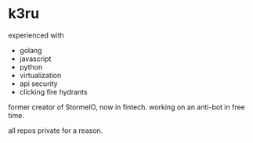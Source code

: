 # k3ru

experienced with
- golang
- javascript
- python
- virtualization
- api security
- clicking fire hydrants

former creator of StormeIO, now in fintech. working on an anti-bot in free time.

all repos private for a reason.

